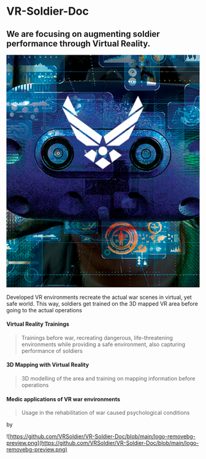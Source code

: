 # VR-Soldier-Doc
## We are focusing on augmenting soldier performance through Virtual Reality.
![Us](https://github.com/VRSoldier/VR-Soldier-Doc/blob/main/vrscre.PNG)

Developed VR environments recreate the actual war scenes in virtual, yet safe world. This way, soldiers get trained on the 3D mapped VR area before going to the actual operations

#### Virtual Reality Trainings 
> Trainings before war, recreating dangerous, life-threatening environments while providing a safe environment, also capturing performance of soldiers

#### 3D Mapping with Virtual Reality 
> 3D modelling of the area and training on mapping information before operations

#### Medic applications of VR war environments
> Usage in the rehabilitation of war caused psychological conditions 

by

![https://github.com/VRSoldier/VR-Soldier-Doc/blob/main/logo-removebg-preview.png](https://github.com/VRSoldier/VR-Soldier-Doc/blob/main/logo-removebg-preview.png)
